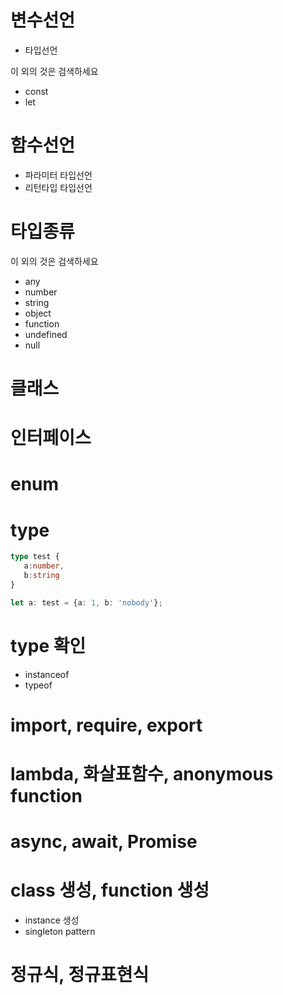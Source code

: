 # 변수선언

- 타입선언

이 외의 것은 검색하세요

- const
- let

# 함수선언

- 파라미터 타입선언
- 리턴타입 타입선언

# 타입종류

이 외의 것은 검색하세요

- any
- number
- string
- object
- function
- undefined
- null

# 클래스

# 인터페이스

# enum

# type

```ts
type test {
   a:number,
   b:string
}

let a: test = {a: 1, b: 'nobody'};
```

# type 확인

- instanceof
- typeof

# import, require, export

# lambda, 화살표함수, anonymous function

# async, await, Promise

# class 생성, function 생성

- instance 생성
- singleton pattern

# 정규식, 정규표현식
